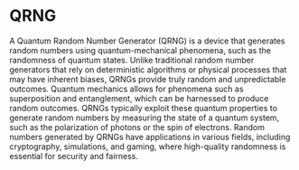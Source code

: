 # QRNG
A Quantum Random Number Generator (QRNG) is a device that generates random numbers using quantum-mechanical phenomena, such as the randomness of quantum states. Unlike traditional random number generators that rely on deterministic algorithms or physical processes that may have inherent biases, QRNGs provide truly random and unpredictable outcomes.
Quantum mechanics allows for phenomena such as superposition and entanglement, which can be harnessed to produce random outcomes. QRNGs typically exploit these quantum properties to generate random numbers by measuring the state of a quantum system, such as the polarization of photons or the spin of electrons.
Random numbers generated by QRNGs have applications in various fields, including cryptography, simulations, and gaming, where high-quality randomness is essential for security and fairness.
